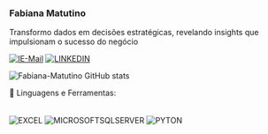 ### Fabiana Matutino
Transformo dados em decisões estratégicas, revelando insights que impulsionam o sucesso do negócio


[![lE-Mail](https://img.shields.io/badge/Gmail-D14836?style=for-the-badge&logo=gmail&logoColor=white)](https://https://l1nk.dev/emailfabiana)
[![LINKEDIN](https://img.shields.io/badge/LinkedIn-0077B5?style=for-the-badge&logo=linkedin&logoColor=white)](https://encr.pw/linkedinfabiana)


![Fabiana-Matutino GitHub stats](https://github-readme-stats.vercel.app/api?username=fabiana-matutino&show_icons=true&theme=dracula)

🚀 Linguagens e Ferramentas:

<div style="display: inline_block"><br/>
<img align="center" alt="EXCEL" src="https://img.shields.io/badge/Microsoft_Excel-217346?style=for-the-badge&logo=microsoft-excel&logoColor=white"/>
<img align="center" alt="MICROSOFTSQLSERVER" src="https://img.shields.io/badge/Microsoft_SQL_Server-CC2927?style=for-the-badge&logo=microsoft-sql-server&logoColor=white"/>
<img align="center" alt="PYTON" src="https://img.shields.io/badge/Python-14354C?style=for-the-badge&logo=python&logoColor=white"/>
</div><BR/>
